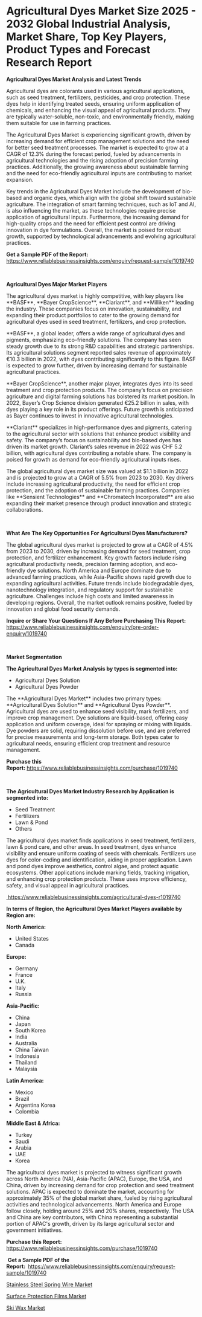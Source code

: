 <p><h1>Agricultural Dyes Market Size 2025 - 2032 Global Industrial Analysis, Market Share, Top Key Players, Product Types and Forecast Research Report</h1></p><p><strong>Agricultural Dyes Market Analysis and Latest Trends</strong></p>
<p><p>Agricultural dyes are colorants used in various agricultural applications, such as seed treatment, fertilizers, pesticides, and crop protection. These dyes help in identifying treated seeds, ensuring uniform application of chemicals, and enhancing the visual appeal of agricultural products. They are typically water-soluble, non-toxic, and environmentally friendly, making them suitable for use in farming practices.</p><p>The Agricultural Dyes Market is experiencing significant growth, driven by increasing demand for efficient crop management solutions and the need for better seed treatment processes. The market is expected to grow at a CAGR of 12.3% during the forecast period, fueled by advancements in agricultural technologies and the rising adoption of precision farming practices. Additionally, the growing awareness about sustainable farming and the need for eco-friendly agricultural inputs are contributing to market expansion.</p><p>Key trends in the Agricultural Dyes Market include the development of bio-based and organic dyes, which align with the global shift toward sustainable agriculture. The integration of smart farming techniques, such as IoT and AI, is also influencing the market, as these technologies require precise application of agricultural inputs. Furthermore, the increasing demand for high-quality crops and the need for efficient pest control are driving innovation in dye formulations. Overall, the market is poised for robust growth, supported by technological advancements and evolving agricultural practices.</p></p>
<p><strong>Get a Sample PDF of the Report:&nbsp;</strong> <a href="https://www.reliablebusinessinsights.com/enquiry/request-sample/1019740?utm_campaign=101&utm_medium=2&utm_source=Github&utm_content=ia&utm_term=26012025&utm_id=agricultural-dyes">https://www.reliablebusinessinsights.com/enquiry/request-sample/1019740</a></p>
<p>&nbsp;</p>
<p><strong>Agricultural Dyes Major Market Players</strong></p>
<p><p>The agricultural dyes market is highly competitive, with key players like **BASF**, **Bayer CropScience**, **Clariant**, and **Milliken** leading the industry. These companies focus on innovation, sustainability, and expanding their product portfolios to cater to the growing demand for agricultural dyes used in seed treatment, fertilizers, and crop protection.</p><p>**BASF**, a global leader, offers a wide range of agricultural dyes and pigments, emphasizing eco-friendly solutions. The company has seen steady growth due to its strong R&D capabilities and strategic partnerships. Its agricultural solutions segment reported sales revenue of approximately €10.3 billion in 2022, with dyes contributing significantly to this figure. BASF is expected to grow further, driven by increasing demand for sustainable agricultural practices.</p><p>**Bayer CropScience**, another major player, integrates dyes into its seed treatment and crop protection products. The company’s focus on precision agriculture and digital farming solutions has bolstered its market position. In 2022, Bayer’s Crop Science division generated €25.2 billion in sales, with dyes playing a key role in its product offerings. Future growth is anticipated as Bayer continues to invest in innovative agricultural technologies.</p><p>**Clariant** specializes in high-performance dyes and pigments, catering to the agricultural sector with solutions that enhance product visibility and safety. The company’s focus on sustainability and bio-based dyes has driven its market growth. Clariant’s sales revenue in 2022 was CHF 5.2 billion, with agricultural dyes contributing a notable share. The company is poised for growth as demand for eco-friendly agricultural inputs rises.</p><p>The global agricultural dyes market size was valued at $1.1 billion in 2022 and is projected to grow at a CAGR of 5.5% from 2023 to 2030. Key drivers include increasing agricultural productivity, the need for efficient crop protection, and the adoption of sustainable farming practices. Companies like **Sensient Technologies** and **Chromatech Incorporated** are also expanding their market presence through product innovation and strategic collaborations.</p></p>
<p>&nbsp;</p>
<p><strong>What Are The Key Opportunities For Agricultural Dyes Manufacturers?</strong></p>
<p><p>The global agricultural dyes market is projected to grow at a CAGR of 4.5% from 2023 to 2030, driven by increasing demand for seed treatment, crop protection, and fertilizer enhancement. Key growth factors include rising agricultural productivity needs, precision farming adoption, and eco-friendly dye solutions. North America and Europe dominate due to advanced farming practices, while Asia-Pacific shows rapid growth due to expanding agricultural activities. Future trends include biodegradable dyes, nanotechnology integration, and regulatory support for sustainable agriculture. Challenges include high costs and limited awareness in developing regions. Overall, the market outlook remains positive, fueled by innovation and global food security demands.</p></p>
<p><strong>Inquire or Share Your Questions If Any Before Purchasing This Report:</strong> <a href="https://www.reliablebusinessinsights.com/enquiry/pre-order-enquiry/1019740?utm_campaign=101&utm_medium=2&utm_source=Github&utm_content=ia&utm_term=26012025&utm_id=agricultural-dyes">https://www.reliablebusinessinsights.com/enquiry/pre-order-enquiry/1019740</a></p>
<p>&nbsp;</p>
<p><strong>Market Segmentation</strong></p>
<p><strong>The Agricultural Dyes Market Analysis by types is segmented into:</strong></p>
<p><ul><li>Agricultural Dyes Solution</li><li>Agricultural Dyes Powder</li></ul></p>
<p><p>The **Agricultural Dyes Market** includes two primary types: **Agricultural Dyes Solution** and **Agricultural Dyes Powder**. Agricultural dyes are used to enhance seed visibility, mark fertilizers, and improve crop management. Dye solutions are liquid-based, offering easy application and uniform coverage, ideal for spraying or mixing with liquids. Dye powders are solid, requiring dissolution before use, and are preferred for precise measurements and long-term storage. Both types cater to agricultural needs, ensuring efficient crop treatment and resource management.</p></p>
<p><strong>Purchase this Report:&nbsp;</strong><a href="https://www.reliablebusinessinsights.com/purchase/1019740?utm_campaign=101&utm_medium=2&utm_source=Github&utm_content=ia&utm_term=26012025&utm_id=agricultural-dyes">https://www.reliablebusinessinsights.com/purchase/1019740</a></p>
<p>&nbsp;</p>
<p><strong>The Agricultural Dyes Market Industry Research by Application is segmented into:</strong></p>
<p><ul><li>Seed Treatment</li><li>Fertilizers</li><li>Lawn & Pond</li><li>Others</li></ul></p>
<p><p>The agricultural dyes market finds applications in seed treatment, fertilizers, lawn & pond care, and other areas. In seed treatment, dyes enhance visibility and ensure uniform coating of seeds with chemicals. Fertilizers use dyes for color-coding and identification, aiding in proper application. Lawn and pond dyes improve aesthetics, control algae, and protect aquatic ecosystems. Other applications include marking fields, tracking irrigation, and enhancing crop protection products. These uses improve efficiency, safety, and visual appeal in agricultural practices.</p></p>
<p><a href="https://www.reliablebusinessinsights.com/agricultural-dyes-r1019740?utm_campaign=101&utm_medium=2&utm_source=Github&utm_content=ia&utm_term=26012025&utm_id=agricultural-dyes">&nbsp;https://www.reliablebusinessinsights.com/agricultural-dyes-r1019740</a></p>
<p><strong>In terms of Region, the Agricultural Dyes Market Players available by Region are:</strong></p>
<p>
    <p> <strong> North America: </strong>
        <ul>
            <li>United States</li>
            <li>Canada</li>
        </ul>
        </p> 
    <p> <strong> Europe: </strong>
        <ul>
            <li>Germany</li>
            <li>France</li>
            <li>U.K.</li>
            <li>Italy</li>
            <li>Russia</li>
        </ul>
        </p> 
    <p> <strong> Asia-Pacific: </strong>
        <ul>
            <li>China</li>
            <li>Japan</li>
            <li>South Korea</li>
            <li>India</li>
            <li>Australia</li>
            <li>China Taiwan</li>
            <li>Indonesia</li>
            <li>Thailand</li>
            <li>Malaysia</li>
        </ul>
        </p> 
    <p> <strong> Latin America: </strong>
        <ul>
            <li>Mexico</li>
            <li>Brazil</li>
            <li>Argentina Korea</li>
            <li>Colombia</li>
        </ul>
        </p> 
    <p> <strong> Middle East & Africa: </strong>
        <ul>
            <li>Turkey</li>
            <li>Saudi</li>
            <li>Arabia</li>
            <li>UAE</li>
            <li>Korea</li>
        </ul>
    </p>
    </p>
<p><p>The agricultural dyes market is projected to witness significant growth across North America (NA), Asia-Pacific (APAC), Europe, the USA, and China, driven by increasing demand for crop protection and seed treatment solutions. APAC is expected to dominate the market, accounting for approximately 35% of the global market share, fueled by rising agricultural activities and technological advancements. North America and Europe follow closely, holding around 25% and 20% shares, respectively. The USA and China are key contributors, with China representing a substantial portion of APAC's growth, driven by its large agricultural sector and government initiatives.</p></p>
<p><strong>Purchase this Report: </strong><a href="https://www.reliablebusinessinsights.com/purchase/1019740?utm_campaign=101&utm_medium=2&utm_source=Github&utm_content=ia&utm_term=26012025&utm_id=agricultural-dyes">https://www.reliablebusinessinsights.com/purchase/1019740</a></p>
<p>&nbsp;<strong>Get a Sample PDF of the Report:&nbsp;&nbsp;</strong><a href="https://www.reliablebusinessinsights.com/enquiry/request-sample/1019740?utm_campaign=101&utm_medium=2&utm_source=Github&utm_content=ia&utm_term=26012025&utm_id=agricultural-dyes">https://www.reliablebusinessinsights.com/enquiry/request-sample/1019740</a></p>
<p><strong></strong></p>
<p><p><a href="https://github.com/ivetasyizhi/Market-Research-Report-List-1/blob/main/stainless-steel-spring-wire-market.md?utm_campaign=101&utm_medium=2&utm_source=Github&utm_content=ia&utm_term=26012025&utm_id=agricultural-dyes">Stainless Steel Spring Wire Market</a></p><p><a href="https://github.com/penecorodz74/Market-Research-Report-List-1/blob/main/surface-protection-films-market.md?utm_campaign=101&utm_medium=2&utm_source=Github&utm_content=ia&utm_term=26012025&utm_id=agricultural-dyes">Surface Protection Films Market</a></p><p><a href="https://github.com/boysabotzoc/Market-Research-Report-List-1/blob/main/ski-wax-market.md?utm_campaign=101&utm_medium=2&utm_source=Github&utm_content=ia&utm_term=26012025&utm_id=agricultural-dyes">Ski Wax Market</a></p></p>